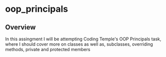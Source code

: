 # oop_principals

## **Overview**

In this assingment I will be attempting Coding Temple's OOP Principals task, where I should cover more on classes as well as, subclasses, overriding methods, private and protected members


